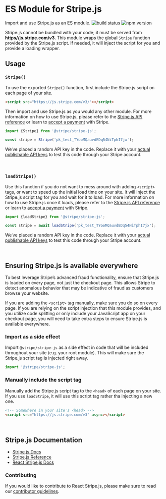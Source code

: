 # ES Module for Stripe.js

Import and use [Stripe.js](https://stripe.com/docs/stripe-js) as an ES module.
[![build status](https://img.shields.io/travis/stripe/stripe-js/master.svg?style=flat-square)](https://travis-ci.org/stripe/stripe-js)
[![npm version](https://img.shields.io/npm/v/@stripe/stripe-js.svg?style=flat-square)](https://www.npmjs.com/package/@stripe/stripe-js)

Stripe.js cannot be bundled with your code; it must be served from
**https//js</span>.<span>stripe</span>.<span>com/v3**. This module wraps the
global `Stripe` function provided by the Stripe.js script. If needed, it will
inject the script for you and provide a loading wrapper.

## Usage

### `Stripe()`

To use the exported `Stripe()` function, first include the Stripe.js script on
each page of your site.

```html
<script src="https://js.stripe.com/v3/"></script>
```

Then import and use Stripe.js as you would any other module. For more
information on how to use Stripe.js, please refer to the
[Stripe.js API reference](https://stripe.com/docs/api) or learn to
[accept a payment](https://stripe.com/docs/payments/accept-a-payment) with
Stripe.

```js
import {Stripe} from '@stripe/stripe-js';

const stripe = Stripe('pk_test_TYooMQauvdEDq54NiTphI7jx');
```

We‘ve placed a random API key in the code. Replace it with your
[actual publishable API keys](https://dashboard.stripe.com/account/apikeys) to
test this code through your Stripe account.

<br />

### `loadStripe()`

Use this function if you do not want to mess around with adding `<script>` tags,
or want to speed up the initial load time on your site. It will inject the
Stripe.js script tag for you and wait for it to load. For more information on
how to use Stripe.js once it loads, please refer to the
[Stripe.js API reference](https://stripe.com/docs/api) or learn to
[accept a payment](https://stripe.com/docs/payments/accept-a-payment) with
Stripe.

```js
import {loadStripe} from '@stripe/stripe-js';

const stripe = await loadStripe('pk_test_TYooMQauvdEDq54NiTphI7jx');
```

We‘ve placed a random API key in the code. Replace it with your
[actual publishable API keys](https://dashboard.stripe.com/account/apikeys) to
test this code through your Stripe account.

<br />

## Ensuring Stripe.js is available everywhere

To best leverage Stripe’s advanced fraud functionality, ensure that Stripe.js is
loaded on every page, not just the checkout page. This allows Stripe to detect
anomalous behavior that may be indicative of fraud as customers browse your
website.

If you are adding the `<script>` tag manually, make sure you do so on every
page. If you are relying on the script injection that this module provides, and
you utilize code splitting or only include your JavaScript app on your checkout
page, you will need to take extra steps to ensure Stripe.js is available
everywhere.

### Import as a side effect

Import `@stripe/stripe-js` as a side effect in code that will be included
throughout your site (e.g. your root module). This will make sure the Stripe.js
script tag is injected right away.

```js
import '@stripe/stripe-js';
```

### Manually include the script tag

Manually add the Stripe.js script tag to the `<head>` of each page on your site.
If you use `loadStripe`, it will use this script tag rather tha injecting a new 
one.

```html
<!-- Somewhere in your site's <head> -->
<script src="https://js.stripe.com/v3" async></script>
```

<br />

## Stripe.js Documentation

- [Stripe.js Docs](https://stripe.com/docs/stripe-js)
- [Stripe.js Reference](https://stripe.com/docs/api)
- [React Stripe.js Docs](https://stripe.com/docs/stripe-js/react)

### Contributing

If you would like to contribute to React Stripe.js, please make sure to read our
[contributor guidelines](CONTRIBUTING.md).
